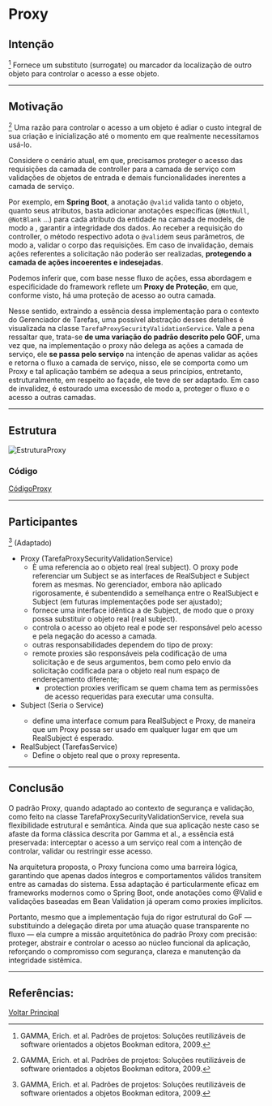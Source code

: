 
# Proxy

## Intenção

[^GAMMA]
Fornece um substituto (surrogate) ou marcador da localização de outro objeto para controlar o acesso a esse objeto.

---

## Motivação

[^GAMMA]
Uma razão para controlar o acesso a um objeto é adiar o custo integral de sua criação e inicialização até o momento em que realmente necessitamos usá-lo.

Considere o cenário atual, em que, precisamos proteger o acesso das requisições da camada de controller para a camada de serviço com validações de objetos de entrada e demais funcionalidades inerentes a camada de serviço. 

Por exemplo, em **Spring Boot**, a anotação `@valid` valida tanto o objeto, quanto seus atributos, basta adicionar anotações especificas (`@NotNull`, `@NotBlank` ...) para cada atributo da entidade na camada de models, de modo a , garantir a integridade dos dados. Ao receber a requisição do controller, o método respectivo adota o `@valid`em seus parâmetros, de modo a, validar o corpo das requisições. Em caso de invalidação, demais ações referentes a solicitação não poderão ser realizadas, **protegendo a camada de ações incoerentes e indesejadas**.

Podemos inferir que, com base nesse fluxo de ações, essa abordagem e especificidade do framework reflete um **Proxy de Proteção**, em que, conforme visto, há uma proteção de acesso ao outra camada.

Nesse sentido, extraindo a essência dessa implementação para o contexto do Gerenciador de Tarefas,  uma possível abstração desses detalhes é visualizada na classe `TarefaProxySecurityValidationService`. Vale a pena ressaltar que, trata-se **de uma variação do padrão descrito pelo GOF**, uma vez que, na implementação o proxy não delega as ações a camada de serviço, ele **se passa pelo serviço** na intenção de apenas validar as ações e retorna o fluxo a camada de serviço, nisso, ele se comporta como um Proxy e tal aplicação também se adequa a seus princípios, entretanto, estruturalmente, em respeito ao façade, ele teve de ser adaptado. Em caso de invalidez, é estourado uma excessão de modo a, proteger o fluxo e o acesso a outras camadas.

---

## Estrutura

![EstruturaProxy](../../out/estruturasUmls/padrões/proxy/proxy/proxy.png)

### Código

[CódigoProxy](../../src/main/java/service/TarefaProxySecurityValidationService.java)

---

## Participantes

[^GAMMA] (Adaptado)

- Proxy (TarefaProxySecurityValidationService)
  - È uma referencia ao o objeto real (real subject). O proxy pode referenciar um Subject se as interfaces de RealSubject e Subject forem as mesmas. No gerenciador, embora não aplicado rigorosamente, é subentendido a semelhança entre o RealSubject e Subject (em futuras implementações pode ser ajustado);
  - fornece uma interface idêntica a de Subject, de modo que o proxy possa substituir o objeto real (real subject).
  - controla o acesso ao objeto real e pode ser responsável pelo acesso e pela negação do acesso a camada.
  - outras responsabilidades dependem do tipo de proxy:
  - remote proxies são responsáveis pela codificação de uma solicitação e de seus argumentos, bem como pelo envio da solicitação codificada para o objeto real num espaço de endereçamento diferente; 
    - protection proxies verificam se quem chama tem as permissões de acesso requeridas para executar uma consulta.
- Subject (Seria o Service<T>)
  - define uma interface comum para RealSubject e Proxy, de maneira que um Proxy possa ser usado em qualquer lugar em que um RealSubject é esperado.
- RealSubject (TarefasService)
  - Define o objeto real que o proxy representa.

---

## Conclusão

O padrão Proxy, quando adaptado ao contexto de segurança e validação, como feito na classe TarefaProxySecurityValidationService, revela sua flexibilidade estrutural e semântica. Ainda que sua aplicação neste caso se afaste da forma clássica descrita por Gamma et al., a essência está preservada: interceptar o acesso a um serviço real com a intenção de controlar, validar ou restringir esse acesso.

Na arquitetura proposta, o Proxy funciona como uma barreira lógica, garantindo que apenas dados íntegros e comportamentos válidos transitem entre as camadas do sistema. Essa adaptação é particularmente eficaz em frameworks modernos como o Spring Boot, onde anotações como @Valid e validações baseadas em Bean Validation já operam como proxies implícitos.

Portanto, mesmo que a implementação fuja do rigor estrutural do GoF — substituindo a delegação direta por uma atuação quase transparente no fluxo — ela cumpre a missão arquitetônica do padrão Proxy com precisão: proteger, abstrair e controlar o acesso ao núcleo funcional da aplicação, reforçando o compromisso com segurança, clareza e manutenção da integridade sistêmica.

---

## Referências:

[^GAMMA]: GAMMA, Erich. et al. Padrões de projetos: Soluções reutilizáveis de software orientados a objetos Bookman editora, 2009.

[Voltar Principal](../../README.md)